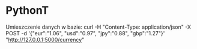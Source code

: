 # PythonT

Umieszczenie danych w bazie:
    curl -H "Content-Type: application/json" -X POST -d '{"eur":"1.06", "usd":"0.97", "jpy":"0.88", "gbp":"1.27"}' "http://127.0.0.1:5000/currency"
